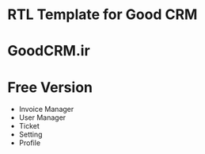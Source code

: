# RTL Template for Good CRM

GoodCRM.ir
===

Free Version
==
* Invoice Manager
* User Manager
* Ticket
* Setting
* Profile
